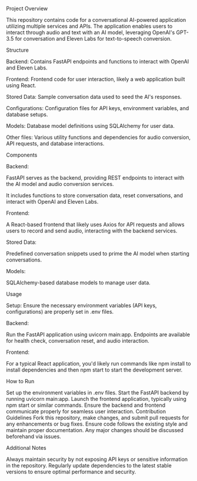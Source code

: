 Project Overview

This repository contains code for a conversational AI-powered application utilizing multiple services and APIs. The application enables users to interact through audio and text with an AI model, leveraging OpenAI's GPT-3.5 for conversation and Eleven Labs for text-to-speech conversion.

Structure

Backend: Contains FastAPI endpoints and functions to interact with OpenAI and Eleven Labs.

Frontend: Frontend code for user interaction, likely a web application built using React.

Stored Data: Sample conversation data used to seed the AI's responses.

Configurations: Configuration files for API keys, environment variables, and database setups.

Models: Database model definitions using SQLAlchemy for user data.

Other files: Various utility functions and dependencies for audio conversion, API requests, and database interactions.

Components

Backend:

FastAPI serves as the backend, providing REST endpoints to interact with the AI model and audio conversion services.

It includes functions to store conversation data, reset conversations, and interact with OpenAI and Eleven Labs.

Frontend:

A React-based frontend that likely uses Axios for API requests and allows users to record and send audio, interacting with the backend services.

Stored Data:

Predefined conversation snippets used to prime the AI model when starting conversations.

Models:

SQLAlchemy-based database models to manage user data.

Usage

Setup: Ensure the necessary environment variables (API keys, configurations) are properly set in .env files.

Backend:

Run the FastAPI application using uvicorn main:app.
Endpoints are available for health check, conversation reset, and audio interaction.

Frontend:

For a typical React application, you'd likely run commands like npm install to install dependencies and then npm start to start the development server.

How to Run

Set up the environment variables in .env files.
Start the FastAPI backend by running uvicorn main:app.
Launch the frontend application, typically using npm start or similar commands.
Ensure the backend and frontend communicate properly for seamless user interaction.
Contribution Guidelines
Fork this repository, make changes, and submit pull requests for any enhancements or bug fixes.
Ensure code follows the existing style and maintain proper documentation.
Any major changes should be discussed beforehand via issues.

Additional Notes

Always maintain security by not exposing API keys or sensitive information in the repository.
Regularly update dependencies to the latest stable versions to ensure optimal performance and security.
